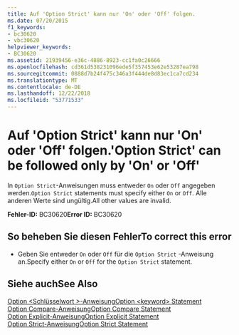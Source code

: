 ```yaml
---
title: Auf 'Option Strict' kann nur 'On' oder 'Off' folgen.
ms.date: 07/20/2015
f1_keywords:
- bc30620
- vbc30620
helpviewer_keywords:
- BC30620
ms.assetid: 21939456-e36c-4886-8923-cc1fa0c26666
ms.openlocfilehash: cd361d538231096ede5f357453e62e53287ea798
ms.sourcegitcommit: 0888d7b24f475c346a3f444de8d83ec1ca7cd234
ms.translationtype: MT
ms.contentlocale: de-DE
ms.lasthandoff: 12/22/2018
ms.locfileid: "53771533"
---
```

# <a name="option-strict-can-be-followed-only-by-on-or-off"></a><span data-ttu-id="c1821-102">Auf 'Option Strict' kann nur 'On' oder 'Off' folgen.</span><span class="sxs-lookup"><span data-stu-id="c1821-102">'Option Strict' can be followed only by 'On' or 'Off'</span></span>
<span data-ttu-id="c1821-103">In `Option Strict`-Anweisungen muss entweder `On` oder `Off` angegeben werden.</span><span class="sxs-lookup"><span data-stu-id="c1821-103">`Option Strict` statements must specify either `On` or `Off`.</span></span> <span data-ttu-id="c1821-104">Alle anderen Werte sind ungültig.</span><span class="sxs-lookup"><span data-stu-id="c1821-104">All other values are invalid.</span></span>  
  
 <span data-ttu-id="c1821-105">**Fehler-ID:** BC30620</span><span class="sxs-lookup"><span data-stu-id="c1821-105">**Error ID:** BC30620</span></span>  
  
## <a name="to-correct-this-error"></a><span data-ttu-id="c1821-106">So beheben Sie diesen Fehler</span><span class="sxs-lookup"><span data-stu-id="c1821-106">To correct this error</span></span>  
  
-   <span data-ttu-id="c1821-107">Geben Sie entweder `On` oder `Off` für die `Option Strict` -Anweisung an.</span><span class="sxs-lookup"><span data-stu-id="c1821-107">Specify either `On` or `Off` for the `Option Strict` statement.</span></span>  
  
## <a name="see-also"></a><span data-ttu-id="c1821-108">Siehe auch</span><span class="sxs-lookup"><span data-stu-id="c1821-108">See Also</span></span>  
 [<span data-ttu-id="c1821-109">Option \<Schlüsselwort >-Anweisung</span><span class="sxs-lookup"><span data-stu-id="c1821-109">Option \<keyword> Statement</span></span>](../../visual-basic/language-reference/statements/option-keyword-statement.md)  
 [<span data-ttu-id="c1821-110">Option Compare-Anweisung</span><span class="sxs-lookup"><span data-stu-id="c1821-110">Option Compare Statement</span></span>](../../visual-basic/language-reference/statements/option-compare-statement.md)  
 [<span data-ttu-id="c1821-111">Option Explicit-Anweisung</span><span class="sxs-lookup"><span data-stu-id="c1821-111">Option Explicit Statement</span></span>](../../visual-basic/language-reference/statements/option-explicit-statement.md)  
 [<span data-ttu-id="c1821-112">Option Strict-Anweisung</span><span class="sxs-lookup"><span data-stu-id="c1821-112">Option Strict Statement</span></span>](../../visual-basic/language-reference/statements/option-strict-statement.md)
